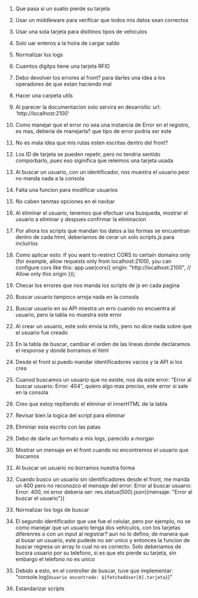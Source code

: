 1. Que pasa si un suatio pierde su tarjeta
2. Usar un middleware para verificar que todos mis datos sean correctos
3. Usar una sola tarjeta para distitnos tipos de vehiculos
4. Solo uar enteros a la hoira de cargar saldo
5. Normalizar los logs
6. Cuamtos digitps tiene una tarjeta RFID
7. Debo devolver los errores al front? para darles una idea a los operadores de que estan haciendo mal
8. Hacer una carpeta utils
9. Al parecer la documentacion solo servira en desarrollo: url: 'http://localhost:2100'
11. Como manejar que el error no sea una instancia de Error en el registro, es mas, deberia de manejarla? que tipo
    de error podria ser este
12. No es mala idea que mis rutas esten escritas dentro del front?


15. Los ID de tarjeta se pueden repetir, pero no tendria sentido comporbarlo, pues eso siginifica que releimos una tarjeta usada

17. Al buscar un usuario, con un identificador, nos muestra el usuario peor no manda nada a la consola
19. Falta una funcion para modificar usuarios
20. No caben tanntas opciones en el navbar
21. Al eliminar el usuario, tenemos que efectuar una busqueda, mostrar el usuario a eliminar y despues confirmar la eliminacion
22. Por ahora los scripts que mandan los datos a las formas se encuentran dentro de cada html, deberiamos de cerar un solo scripts.js
    para incluirlos
23. Como aplicar esto: If you want to restrict CORS to certain domains only (for example, allow requests only from localhost:2100), you can configure cors like this:
    app.use(cors({
    origin: "http://localhost:2100", // Allow only this origin
    }));
24. Checar los errores que nos manda los scripts de js en cada pagina
25. Buscar usuario tampoco arroja nada en la consola
26. Buscar usuario en su API miestra un erro cuando no encuentra al usuario,
    pero la tabla no muestra este error
27. Al crear un usuario, este solo envia la info, pero no dice nada sobre que el usuario fue creado


30. En la tabla de buscar, cambiar el orden de las lineas donde declaramos el response y donde borramos el html
31. Desde el front si puedo mandar identificadores vacios y la API si los crea
32. Cuanod buscamos un usuario que no existe, nos da este error: "Error al buscar usuario:  Error: 404", quiero algo mas preciso, este
    error si sale en la consola
33. Creo que estoy repitiendo el eliminar el innerHTML de la tabla
34. Revisar bien la logica del script para eliminar
35. Eliminiar esta escrito con las patas
36. Debo de darle un formato a mis logs, parecido a morgan
37. Mostrar un mensaje en el front cuando no encontremos el usuario que biscamos
38. Al buscar un usuario no borramos nuestra forma
39. Cuando busco un usuario sin identificadores desde el front, me manda un 400 pero no reconozco el mensaje del error: Error al buscar usuario:  Error: 400,
    mi error deberia ser: res.status(500).json({mensaje: "Error al buscar el usuario"})
40. Normalizar los logs de buscar
41. El segundo identificador que use fue el celular, pero por ejemplo, no se como manejar que un usuario tenga dos vehiculos, con tos tarjetas diferenres
    o con un input al registrar? aun no lo defino, de manera que al busar un usuario, este pudede no ser unico y entonces la funcion de buscar regresa un array
    lo cual no es correcto. Solo deberiamos de bucsra usuario por su telefono, si es que ets pierde su tarjeta, sin embargo el telefono no es unico
42. Debido a esto, en el controller de buscar, tuve que implementar: "console.log(`Usuario encontrado: ${fetchedUser[0].tarjeta}`)"
43. Estandarizar scripts
